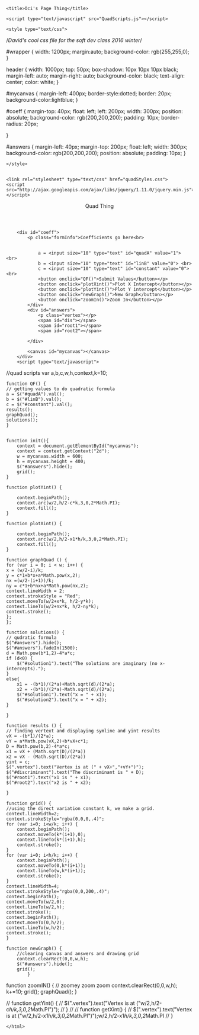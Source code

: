 <html>

<head> 

	<title>Oci's Page Thing</title> 

	<script type="text/javascript" src="QuadScripts.js"></script> 

	<style type="text/css"> 
/*David's cool css file for the soft dev class 2016 winter*/

#wrapper {
	width: 1200px;
	margin:auto;
	background-color: rgb(255,255,0);
}

header {
	width: 1000px;
	top: 50px;
	box-shadow: 10px 10px 10px black;
	margin-left: auto;
	margin-right: auto;
	background-color: black;
	text-align: center;
	color: white;
}

#mycanvas {
	margin-left: 400px;
	border-style:dotted;
	border: 20px;
	background-color:lightblue;
}

#coeff {
	margin-top: 40px;
	float: left;
	left: 200px;
	width: 300px;
	position: absolute;
	background-color: rgb(200,200,200);
	padding: 10px;
	border-radius: 20px;

}

#answers {
	margin-left: 40px;
	margin-top: 200px;
	float: left;
	width: 300px;
	background-color: rgb(200,200,200);
	position: absolute;
	padding: 10px;
}


	</style>


	<link rel="stylesheet" type="text/css" href="quadStyles.css">
	<script src="http://ajax.googleapis.com/ajax/libs/jquery/1.11.0/jquery.min.js"></script>

</head>

<body onload="init()"> 
	<div id="wrapper">
		<header>Quad Thing</header>

		<div id="coeff">
			<p class="formInfo">Coefficients go here<br>
				

				a = <input size="10" type="text" id="quadA" value="1"> <br>
				b = <input size="10" type="text" id="linB" value="0"> <br>
				c = <input size="10" type="text" id="constant" value="0"> <br>
				<button onclick="QF()">Submit Values</button></p>
				<button onclick="plotXint()">Plot X Intercept</button></p>
				<button onclick="plotYint()">Plot Y intercept</button></p>
				<button onclick="newGraph()">New Graph</button></p>
				<button onclick="zoomIn()">Zoom In</button></p>
			</div>
			<div id="answers">
				<p class="vertex"></p>
				<span id="dis"></span>
				<span id="root1"></span>
				<span id="root2"></span>

			</div>

			<canvas id="mycanvas"></canvas>
		</div>
		<script type="text/javascript">
//quad scripts
	var a,b,c,w,h,context,k=10;

	function QF() {
	// getting values to do quadratic formula
	a = $("#quadA").val();
	b = $("#linB").val();
	c = $("#constant").val();
	results();
	graphQuad();
	solutions();
	}


	function init(){
		context = document.getElementById("mycanvas");
		context = context.getContext("2d");
		w = mycanvas.width = 600;
		h = mycanvas.height = 400;
		$("#answers").hide();
		grid();
	}

	function plotYint() {
		
		context.beginPath();
		context.arc(w/2,h/2-c*k,3,0,2*Math.PI);
		context.fill();
	}

	function plotXint() {
		
		context.beginPath();
		context.arc(w/2,h/2-x1*h/k,3,0,2*Math.PI);
		context.fill();
	}

	function graphQuad () {
	for (var i = 0; i < w; i++) {
	x = (w/2-i)/k;
	y = c*1+b*x+a*Math.pow(x,2);
	nx =(w/2-(i+1))/k;
	ny = c*1+b*nx+a*Math.pow(nx,2);
	context.lineWidth = 2;
	context.strokeStyle = "Red";
	context.moveTo(w/2+x*k, h/2-y*k);
	context.lineTo(w/2+nx*k, h/2-ny*k);
	context.stroke();
	};
	};

	function solutions() {
	// qudratic formula
	$("#answers").hide();
	$("#answers").fadeIn(1500);
	d = Math.pow(b*1,2)-4*a*c;
	if (d<0) {
		$("#solution1").text("The solutions are imaginary (no x-intercepts).");
	}
	else{
		x1 = -(b*1)/(2*a)+Math.sqrt(d)/(2*a);
		x2 = -(b*1)/(2*a)-Math.sqrt(d)/(2*a);
		$("#solution1").text("x = " + x1);
		$("#solution2").text("x = " + x2);
	}

	}

	function results () {
	// finding vertext and displaying symline and yint results
	vX = -(b*1)/(2*a);
	vY = a*Math.pow(vX,2)+b*vX+c*1;
	D = Math.pow(b,2)-4*a*c;
	x1 = vX + (Math.sqrt(D)/(2*a))
	x2 = vX - (Math.sqrt(D)/(2*a))
	yint = c;
	$(".vertex").text("Vertex is at (" + vX+","+vY+")");
	$("#discriminant").text("The discriminant is " + D);
	$("#root1").text("x1 is " + x1);
	$("#root2").text("x2 is " + x2);

	}

	function grid() {
	//using the direct variation constant k, we make a grid.
	context.lineWidth=2;
	context.strokeStyle="rgba(0,0,0,.4)";
	for (var i=0; i<w/k; i++) {
		context.beginPath();
		context.moveTo(k*(i+1),0);
		context.lineTo(k*(i+1),h);
		context.stroke();
	}
	for (var i=0; i<h/k; i++) {
		context.beginPath();
		context.moveTo(0,k*(i+1));
		context.lineTo(w,k*(i+1));
		context.stroke();
	}
	context.lineWidth=4;
	context.strokeStyle="rgba(0,0,200,.4)";
	context.beginPath();
	context.moveTo(w/2,0);
	context.lineTo(w/2,h);
	context.stroke();
	context.beginPath();
	context.moveTo(0,h/2);
	context.lineTo(w,h/2);
	context.stroke();
	}

	function newGraph() {
		//clearing canvas and answers and drawing grid
		context.clearRect(0,0,w,h);
		$("#answers").hide();
		grid();
			}

function zoomIN() {
	// zoomey zoom zoom
	context.clearRect(0,0,w,h);
	k+=10;
	grid();
	graphQuad();
}

//	function getYint() {
//		$(".vertex").text("Vertex is at ("w/2,h/2-c*h/k,3,0,2*Math.PI")");
//	}
//
//	function getXint() {
//		$(".vertex").text("Vertex is at ("w/2,h/2-x1*h/k,3,0,2*Math.PI")");w/2,h/2-x1*h/k,3,0,2*Math.PI
//	}
		</script>
	</body>

	</html>





